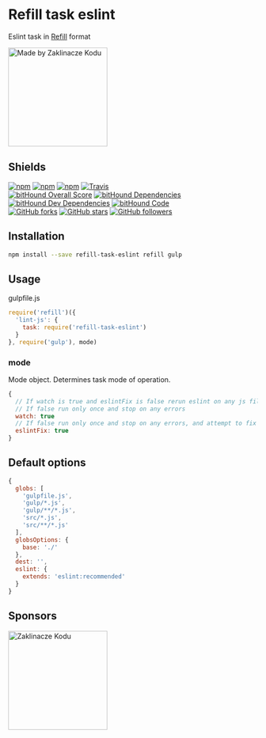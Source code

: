 # Refill task eslint

Eslint task in [Refill](https://github.com/refilljs/refill) format

[<img alt="Made by Zaklinacze Kodu" src="http://zaklinaczekodu.com/_assets/madeBy.svg" width="200">](http://zaklinaczekodu.com)

Shields
-------

[![npm](https://img.shields.io/npm/v/refill-task-eslint.svg?style=flat-square)](https://www.npmjs.com/package/refill-task-eslint)
[![npm](https://img.shields.io/npm/l/refill-task-eslint.svg?style=flat-square)](https://www.npmjs.com/package/refill-task-eslint)
[![npm](https://img.shields.io/npm/dm/refill-task-eslint.svg?style=flat-square)](https://www.npmjs.com/package/refill-task-eslint)
[![Travis](https://img.shields.io/travis/refilljs/refill-task-eslint/master.svg?style=flat-square)](https://travis-ci.org/refilljs/refill-task-eslint)<br>
[![bitHound Overall Score](https://www.bithound.io/github/refilljs/refill-task-eslint/badges/score.svg)](https://www.bithound.io/github/refilljs/refill-task-eslint)
[![bitHound Dependencies](https://www.bithound.io/github/refilljs/refill-task-eslint/badges/dependencies.svg)](https://www.bithound.io/github/refilljs/refill-task-eslint/master/dependencies/npm)
[![bitHound Dev Dependencies](https://www.bithound.io/github/refilljs/refill-task-eslint/badges/devDependencies.svg)](https://www.bithound.io/github/refilljs/refill-task-eslint/master/dependencies/npm)
[![bitHound Code](https://www.bithound.io/github/refilljs/refill-task-eslint/badges/code.svg)](https://www.bithound.io/github/refilljs/refill-task-eslint)<br>
[![GitHub forks](https://img.shields.io/github/forks/refilljs/refill-task-eslint.svg?style=flat-square)](https://github.com/refilljs/refill-task-eslint)
[![GitHub stars](https://img.shields.io/github/stars/refilljs/refill-task-eslint.svg?style=flat-square)](https://github.com/refilljs/refill-task-eslint)
[![GitHub followers](https://img.shields.io/github/followers/refilljs.svg?style=flat-square)](https://github.com/refilljs/refill-task-eslint)

Installation
------------

```bash
npm install --save refill-task-eslint refill gulp
```

Usage
-----

gulpfile.js

```javaScript
require('refill')({
  'lint-js': {
    task: require('refill-task-eslint')
  }
}, require('gulp'), mode)
```

### mode

Mode object. Determines task mode of operation.

```javaScript
{
  // If watch is true and eslintFix is false rerun eslint on any js file changes. Do not stop on errors.
  // If false run only once and stop on any errors
  watch: true
  // If false run only once and stop on any errors, and attempt to fix what can be fixed automatically by eslint itself
  eslintFix: true
}
```

Default options
---------------

```javaScript
{
  globs: [
    'gulpfile.js',
    'gulp/*.js',
    'gulp/**/*.js',
    'src/*.js',
    'src/**/*.js'
  ],
  globsOptions: {
    base: './'
  },
  dest: '',
  eslint: {
    extends: 'eslint:recommended'
  }
}
```

Sponsors
--------

[<img alt="Zaklinacze Kodu" src="http://zaklinaczekodu.com/_assets/logo.svg" width="200">](http://zaklinaczekodu.com)
